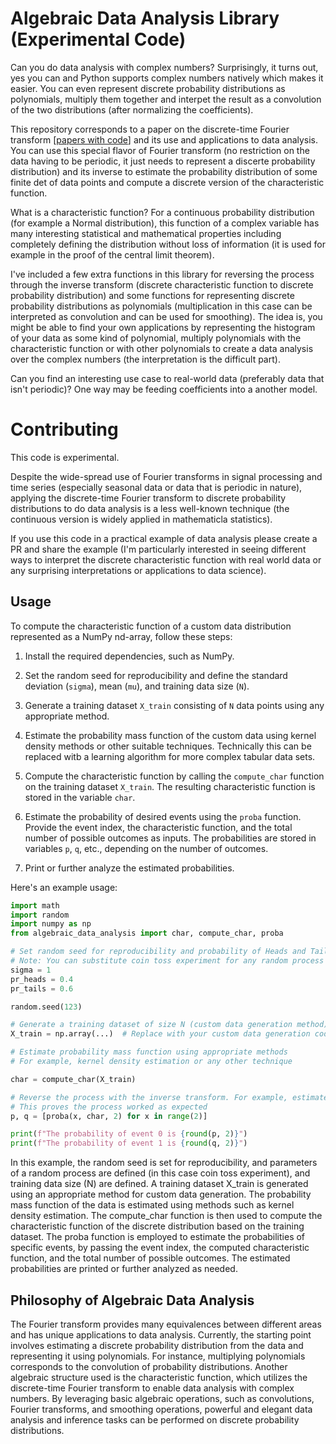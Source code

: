 # Algebraic Data Analysis Library (Experimental Code) 

Can you do data analysis with complex numbers? Surprisingly, it turns out, yes you can and Python supports complex numbers natively which makes it easier. You can even represent discrete probability distributions as polynomials, multiply them together and interpet the result as a convolution of the two distributions (after normalizing the coefficients). 

This repository corresponds to a paper on the discrete-time Fourier transform [[papers with code](https://paperswithcode.com/search?q=author%3Adayne+sorvisto)] and its use and applications to data analysis. You can use this special flavor of Fourier transform (no restriction on the data having to be periodic, it just needs to represent a discerte probability distribution) and its inverse to estimate the probability distribution of some finite det of data points and compute a discrete version of the characteristic function. 

What is a characteristic function? For a continuous probability distribution (for example a Normal distribution), this function of a complex variable has many interesting statistical and mathematical properties including completely defining the distribution without loss of information (it is used for example in the proof of the central limit theorem). 

I've included a few extra functions in this library for reversing the process through the inverse transform (discrete characteristic function to discrete probability distribution) and some functions for representing discrete probability distributions as polynomials (multiplication in this case can be interpreted as convolution and can be used for smoothing). The idea is, you might be able to find your own applications by representing the histogram of your data as some kind of polynomial, multiply polynomials with the characteristic function or with other polynomials to create a data analysis over the complex numbers (the interpretation is the difficult part).

Can you find an interesting use case to real-world data (preferably data that isn't periodic)? One way may be feeding coefficients into a another model. 

# Contributing

This code is experimental. 

Despite the wide-spread use of Fourier transforms in signal processing and time series (especially seasonal data or data that is periodic in nature), applying the discrete-time Fourier transform to discrete probability distributions to do data analysis is a less well-known technique (the continuous version is widely applied in mathematicla statistics).

If you use this code in a practical example of data analysis please create a PR and share the example (I'm particularly interested in seeing different ways to interpret the discrete characteristic function with real world data or any surprising interpretations or applications to data science).

## Usage

To compute the characteristic function of a custom data distribution represented as a NumPy nd-array, follow these steps:

1. Install the required dependencies, such as NumPy.

2. Set the random seed for reproducibility and define the standard deviation (`sigma`), mean (`mu`), and training data size (`N`).

3. Generate a training dataset `X_train` consisting of `N` data points using any appropriate method.

4. Estimate the probability mass function of the custom data using kernel density methods or other suitable techniques. Technically this can be replaced witb a learning algorithm for more complex tabular data sets.

5. Compute the characteristic function by calling the `compute_char` function on the training dataset `X_train`. The resulting characteristic function is stored in the variable `char`.

6. Estimate the probability of desired events using the `proba` function. Provide the event index, the characteristic function, and the total number of possible outcomes as inputs. The probabilities are stored in variables `p`, `q`, etc., depending on the number of outcomes.

7. Print or further analyze the estimated probabilities.

Here's an example usage:

```python
import math
import random
import numpy as np
from algebraic_data_analysis import char, compute_char, proba

# Set random seed for reproducibility and probability of Heads and Tails for a coin toss experiment.
# Note: You can substitute coin toss experiment for any random process with parameters of your choice.
sigma = 1
pr_heads = 0.4
pr_tails = 0.6

random.seed(123)

# Generate a training dataset of size N (custom data generation method)
X_train = np.array(...)  # Replace with your custom data generation code

# Estimate probability mass function using appropriate methods
# For example, kernel density estimation or any other technique

char = compute_char(X_train)

# Reverse the process with the inverse transform. For example, estimate probability of events using discrete characteristic function
# This proves the process worked as expected 
p, q = [proba(x, char, 2) for x in range(2)]

print(f"The probability of event 0 is {round(p, 2)}")
print(f"The probability of event 1 is {round(q, 2)}")

```

In this example, the random seed is set for reproducibility, and parameters of a random process are defined (in this case coin toss experiment), and training data size (N) are defined. A training dataset X_train is generated using an appropriate method for custom data generation. The probability mass function of the data is estimated using methods such as kernel density estimation. The compute_char function is then used to compute the characteristic function of the discrete distribution based on the training dataset. The proba function is employed to estimate the probabilities of specific events, by passing the event index, the computed characteristic function, and the total number of possible outcomes. The estimated probabilities are printed or further analyzed as needed.

## Philosophy of Algebraic Data Analysis

The Fourier transform provides many equivalences between different areas and has unique applications to data analysis. Currently, the starting point involves estimating a discrete probability distribution from the data and representing it using polynomials. For instance, multiplying polynomials corresponds to the convolution of probability distributions. Another algebraic structure used is the characteristic function, which utilizes the discrete-time Fourier transform to enable data analysis with complex numbers. By leveraging basic algebraic operations, such as convolutions, Fourier transforms, and smoothing operations, powerful and elegant data analysis and inference tasks can be performed on discrete probability distributions.


